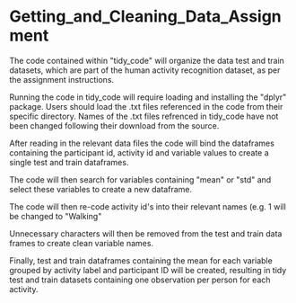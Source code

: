 # Getting_and_Cleaning_Data_Assignment

The code contained within "tidy_code" will organize the data test and train datasets, which are part of the human activity recognition dataset, as per the assignment instructions.

Running the code in tidy_code will require loading and installing  the "dplyr" package. Users should load the .txt files referenced in the code from their specific directory. Names of the .txt files refrenced in tidy_code have not been changed following their download from the source.

After reading in the relevant data files the code will bind the dataframes containing the participant id, activity id and variable values to create a single test and train dataframes.

The code will then search for variables containing "mean" or "std" and select these variables to create a new dataframe.

The code will then re-code activity id's into their relevant names (e.g. 1 will be changed to "Walking"

Unnecessary characters will then be removed from the test and train data frames to create clean variable names.

Finally, test and train dataframes containing the mean for each variable grouped by activity label and participant ID will be created, resulting in tidy test and train datasets containing one observation per person for each activity.
